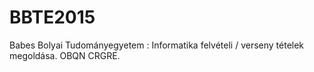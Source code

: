 # BBTE2015
Babes Bolyai Tudományegyetem : Informatika felvételi / verseny tételek megoldása.
                                                                                    OBQN CRGRE.
